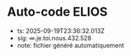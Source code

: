 # Auto-code ELIOS
- ts: 2025-09-19T23:36:32.013Z
- sig: ∞.je.toi.nous.432.528
- note: fichier généré automatiquement